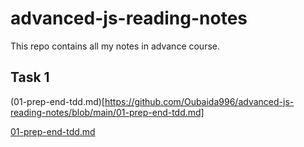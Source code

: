 # advanced-js-reading-notes
This repo contains all my notes in advance course.

## Task 1 
(01-prep-end-tdd.md)[https://github.com/Oubaida996/advanced-js-reading-notes/blob/main/01-prep-end-tdd.md]

[01-prep-end-tdd.md](https://github.com/Oubaida996/advanced-js-reading-notes/blob/main/01-prep-end-tdd.md)
